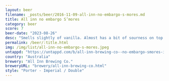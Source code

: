 ```yaml
---
layout: beer
filename: _posts/beer/2016-11-09-all-inn-no-embargo-s-mores.md
title: All inn no embargo S’mores
category: beer
score: 7
beer-date: "2023-08-26"
desc: "Smells slightly of vanilla. Almost has a bit of sourness on top of a stout"
permalink: /beer/:title.html
img: /img/list/all-inn-no-embargo-s-mores.jpeg
untappd: "https://untappd.com/b/all-inn-brewing-co--no-embargo-smores-imperial-porter/5364238"
country: "Australia"
brewery: "All Inn Brewing Co."
breweryURL: "brewery/all-inn-brewing-co.html"
style: "Porter - Imperial / Double"
---
```

